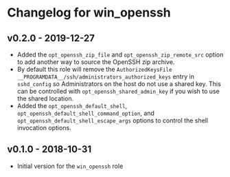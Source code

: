 # Changelog for win_openssh

## v0.2.0 - 2019-12-27

* Added the `opt_openssh_zip_file` and `opt_openssh_zip_remote_src` option to add another way to source the OpenSSH zip archive.
* By default this role will remove the `AuthorizedKeysFile __PROGRAMDATA__/ssh/administrators_authorized_keys` entry in `sshd_config` so Administrators on the host do not use a shared key. This can be controlled with `opt_openssh_shared_admin_key` if you wish to use the shared location.
* Added the `opt_openssh_default_shell`, `opt_openssh_default_shell_command_option`, and `opt_openssh_default_shell_escape_args` options to control the shell invocation options.


## v0.1.0 - 2018-10-31

* Initial version for the `win_openssh` role
